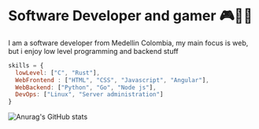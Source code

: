 # Software Developer and gamer 🎮👨‍💻
I am a software developer from Medellin Colombia, my main focus is web, but i enjoy low level programming and backend stuff
```javascript
skills = {
  lowLevel: ["C", "Rust"],
  WebFrontend : ["HTML", "CSS", "Javascript", "Angular"],
  WebBackend: ["Python", "Go", "Node js"],
  DevOps: ["Linux", "Server administration"]
}
```
![Anurag's GitHub stats](https://github-readme-stats.vercel.app/api?username=Deepzirox&show_icons=true&theme=radical)
